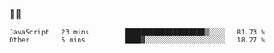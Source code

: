 ### 👨‍💻

<!--START_SECTION:waka-->

```text
JavaScript   23 mins         ████████████████████▒░░░░   81.73 %
Other        5 mins          ████▓░░░░░░░░░░░░░░░░░░░░   18.27 %
```

<!--END_SECTION:waka-->
